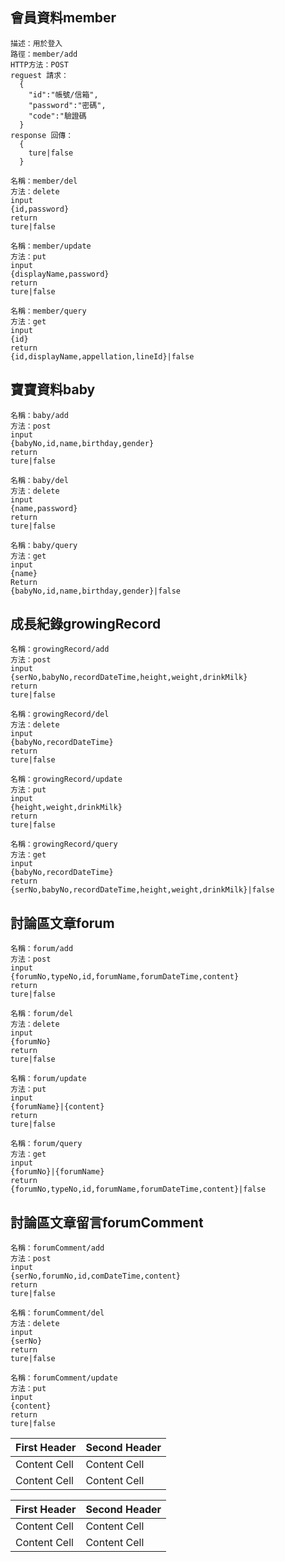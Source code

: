 ## 會員資料member
~~~<
描述：用於登入
路徑：member/add
HTTP方法：POST
reguest 請求：
  {
    "id":"帳號/信箱",
    "password":"密碼",
    "code":"驗證碼
  }
response 回傳：
  {
    ture|false
  }
~~~

~~~
名稱：member/del
方法：delete
input
{id,password}
return
ture|false
~~~

~~~
名稱：member/update
方法：put
input
{displayName,password}
return
ture|false
~~~

~~~
名稱：member/query
方法：get
input
{id}
return
{id,displayName,appellation,lineId}|false
~~~

## 寶寶資料baby
~~~
名稱：baby/add
方法：post
input
{babyNo,id,name,birthday,gender}
return
ture|false
~~~

~~~
名稱：baby/del
方法：delete
input
{name,password}
return
ture|false
~~~

~~~
名稱：baby/query
方法：get
input
{name}
Return
{babyNo,id,name,birthday,gender}|false
~~~


## 成長紀錄growingRecord
~~~
名稱：growingRecord/add
方法：post
input
{serNo,babyNo,recordDateTime,height,weight,drinkMilk}
return
ture|false
~~~

~~~
名稱：growingRecord/del
方法：delete
input
{babyNo,recordDateTime}
return
ture|false
~~~

~~~
名稱：growingRecord/update
方法：put
input
{height,weight,drinkMilk}
return
ture|false
~~~

~~~
名稱：growingRecord/query
方法：get
input
{babyNo,recordDateTime}
return
{serNo,babyNo,recordDateTime,height,weight,drinkMilk}|false
~~~


## 討論區文章forum
~~~
名稱：forum/add
方法：post
input
{forumNo,typeNo,id,forumName,forumDateTime,content}
return
ture|false
~~~

~~~
名稱：forum/del
方法：delete
input
{forumNo}
return
ture|false
~~~

~~~
名稱：forum/update
方法：put
input
{forumName}|{content}
return
ture|false
~~~

~~~
名稱：forum/query
方法：get
input
{forumNo}|{forumName}
return
{forumNo,typeNo,id,forumName,forumDateTime,content}|false
~~~


## 討論區文章留言forumComment
~~~
名稱：forumComment/add
方法：post
input
{serNo,forumNo,id,comDateTime,content}
return
ture|false
~~~

~~~
名稱：forumComment/del
方法：delete
input
{serNo}
return
ture|false
~~~

~~~
名稱：forumComment/update
方法：put
input
{content}
return
ture|false
~~~

First Header  | Second Header
------------- | -------------
Content Cell  | Content Cell
Content Cell  | Content Cell

| First Header  | Second Header |
| ------------- | ------------- |
| Content Cell  | Content Cell  |
| Content Cell  | Content Cell  |
